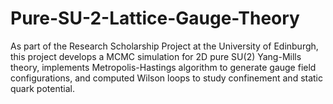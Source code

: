 # Pure-SU-2-Lattice-Gauge-Theory
As part of the Research Scholarship Project at the University of Edinburgh, this project develops a MCMC simulation for 2D pure SU(2) Yang-Mills theory, implements Metropolis-Hastings algorithm to generate gauge field configurations, and computed Wilson loops to study confinement and static quark potential.
